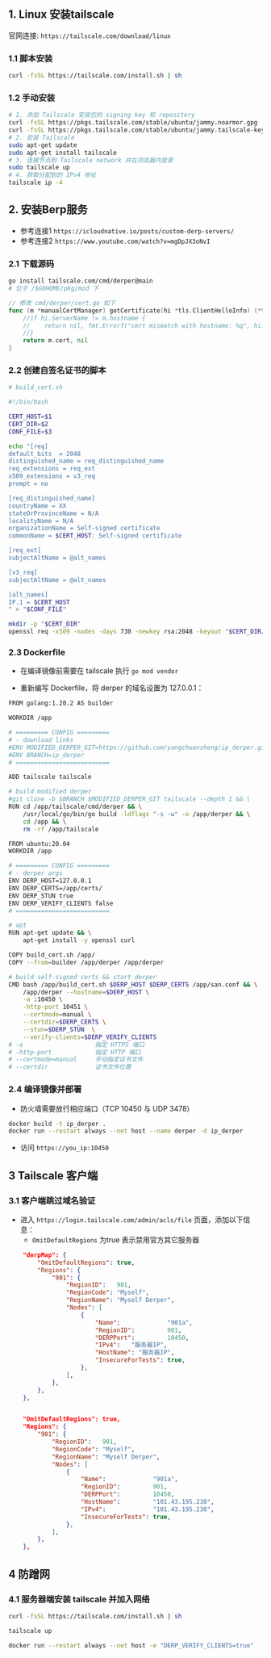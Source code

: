 ## 1. Linux 安装tailscale

官网连接: `https://tailscale.com/download/linux`

### 1.1 脚本安装

```bash
curl -fsSL https://tailscale.com/install.sh | sh
```

### 1.2 手动安装

```bash
# 1. 添加 Tailscale 安装包的 signing key 和 repository
curl -fsSL https://pkgs.tailscale.com/stable/ubuntu/jammy.noarmor.gpg | sudo tee /usr/share/keyrings/tailscale-archive-keyring.gpg >/dev/null
curl -fsSL https://pkgs.tailscale.com/stable/ubuntu/jammy.tailscale-keyring.list | sudo tee /etc/apt/sources.list.d/tailscale.list
# 2. 安装 Tailscale
sudo apt-get update
sudo apt-get install tailscale
# 3. 连接节点到 Tailscale network 并在浏览器内登录
sudo tailscale up
# 4. 获取分配到的 IPv4 地址
tailscale ip -4
```

## 2. 安装Berp服务

- 参考连接1 `https://icloudnative.io/posts/custom-derp-servers/`
- 参考连接2 `https://www.youtube.com/watch?v=mgDpJX3oNvI`

### 2.1 下载源码

```bash
go install tailscale.com/cmd/derper@main
# 位于 /$GOHOME/pkg/mod 下
```

```go
// 修改 cmd/derper/cert.go 如下
func (m *manualCertManager) getCertificate(hi *tls.ClientHelloInfo) (*tls.Certificate, error) {
    //if hi.ServerName != m.hostname {
    //    return nil, fmt.Errorf("cert mismatch with hostname: %q", hi.ServerName)
    //}
    return m.cert, nil
}
```

### 2.2 创建自签名证书的脚本

```bash
# build_cert.sh

#!/bin/bash

CERT_HOST=$1
CERT_DIR=$2
CONF_FILE=$3

echo "[req]
default_bits  = 2048
distinguished_name = req_distinguished_name
req_extensions = req_ext
x509_extensions = v3_req
prompt = no

[req_distinguished_name]
countryName = XX
stateOrProvinceName = N/A
localityName = N/A
organizationName = Self-signed certificate
commonName = $CERT_HOST: Self-signed certificate

[req_ext]
subjectAltName = @alt_names

[v3_req]
subjectAltName = @alt_names

[alt_names]
IP.1 = $CERT_HOST
" > "$CONF_FILE"

mkdir -p "$CERT_DIR"
openssl req -x509 -nodes -days 730 -newkey rsa:2048 -keyout "$CERT_DIR/$CERT_HOST.key" -out "$CERT_DIR/$CERT_HOST.crt" -config $CONF_FILE"
```

### 2.3 Dockerfile

- 在编译镜像前需要在 tailscale 执行 `go mod vendor`

- 重新编写 Dockerfile，将 derper 的域名设置为 127.0.0.1：

```bash
FROM golang:1.20.2 AS builder

WORKDIR /app

# ========= CONFIG =========
# - download links
#ENV MODIFIED_DERPER_GIT=https://github.com/yangchuansheng/ip_derper.git
#ENV BRANCH=ip_derper
# ==========================

ADD tailscale tailscale

# build modified derper
#git clone -b $BRANCH $MODIFIED_DERPER_GIT tailscale --depth 1 && \
RUN cd /app/tailscale/cmd/derper && \
    /usr/local/go/bin/go build -ldflags "-s -w" -o /app/derper && \
    cd /app && \
    rm -rf /app/tailscale

FROM ubuntu:20.04
WORKDIR /app

# ========= CONFIG =========
# - derper args
ENV DERP_HOST=127.0.0.1
ENV DERP_CERTS=/app/certs/
ENV DERP_STUN true
ENV DERP_VERIFY_CLIENTS false
# ==========================

# apt
RUN apt-get update && \
    apt-get install -y openssl curl

COPY build_cert.sh /app/
COPY --from=builder /app/derper /app/derper

# build self-signed certs && start derper
CMD bash /app/build_cert.sh $DERP_HOST $DERP_CERTS /app/san.conf && \
    /app/derper --hostname=$DERP_HOST \
    -a :10450 \
    -http-port 10451 \
    --certmode=manual \
    --certdir=$DERP_CERTS \
    --stun=$DERP_STUN  \
    --verify-clients=$DERP_VERIFY_CLIENTS
# -a 					指定 HTTPS 端口
# -http-port			指定 HTTP 端口
# --certmode=manual		手动指定证书文件
# --certdir				证书文件位置
```

### 2.4 编译镜像并部署

- 防火墙需要放行相应端口（TCP 10450 与 UDP 3478）

```bash
docker build -t ip_derper .
docker run --restart always --net host --name derper -d ip_derper
```

- 访问 `https://you_ip:10450`

## 3 Tailscale 客户端

### 3.1 客户端跳过域名验证

- 进入 `https://login.tailscale.com/admin/acls/file` 页面，添加以下信息：
  - `OmitDefaultRegions`  为true 表示禁用官方其它服务器

```json
    "derpMap": {
        "OmitDefaultRegions": true,
        "Regions": {
            "901": {
                "RegionID":   901,
                "RegionCode": "Myself",
                "RegionName": "Myself Derper",
                "Nodes": [
                    {
                        "Name":             "901a",
                        "RegionID":         901,
                        "DERPPort":         10450,
                        "IPv4":   "服务器IP",
                        "HostName": "服务器IP",
                        "InsecureForTests": true,
                    },
                ],
            },
        },
    },


    "OmitDefaultRegions": true,
    "Regions": {
        "901": {
            "RegionID":   901,
            "RegionCode": "Myself",
            "RegionName": "Myself Derper",
            "Nodes": [
                {
                    "Name":             "901a",
                    "RegionID":         901,
                    "DERPPort":         10450,
                    "HostName":         "101.43.195.238",
                    "IPv4":             "101.43.195.238",
                    "InsecureForTests": true,
                },
            ],
        },
    },
```

## 4 防蹭网
### 4.1 服务器端安装 tailscale 并加入网络
```bash
curl -fsSL https://tailscale.com/install.sh | sh

tailscale up

docker run --restart always --net host -e "DERP_VERIFY_CLIENTS=true"  --name derper -d ip_derper
```

